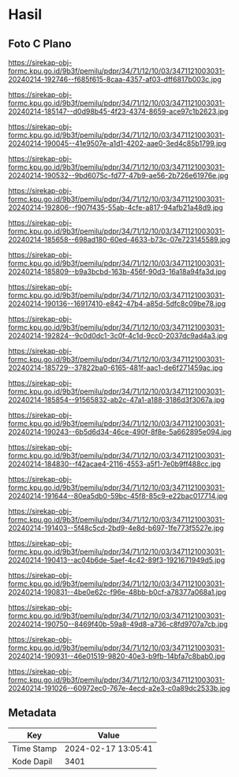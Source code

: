 # Hasil

## Foto C Plano

https://sirekap-obj-formc.kpu.go.id/9b3f/pemilu/pdpr/34/71/12/10/03/3471121003031-20240214-192746--f685f615-8caa-4357-af03-dff6817b003c.jpg

https://sirekap-obj-formc.kpu.go.id/9b3f/pemilu/pdpr/34/71/12/10/03/3471121003031-20240214-185147--d0d98b45-4f23-4374-8659-ace97c1b2623.jpg

https://sirekap-obj-formc.kpu.go.id/9b3f/pemilu/pdpr/34/71/12/10/03/3471121003031-20240214-190045--41e9507e-a1d1-4202-aae0-3ed4c85b1799.jpg

https://sirekap-obj-formc.kpu.go.id/9b3f/pemilu/pdpr/34/71/12/10/03/3471121003031-20240214-190532--9bd6075c-fd77-47b9-ae56-2b726e61976e.jpg

https://sirekap-obj-formc.kpu.go.id/9b3f/pemilu/pdpr/34/71/12/10/03/3471121003031-20240214-192806--f907f435-55ab-4cfe-a817-94afb21a48d9.jpg

https://sirekap-obj-formc.kpu.go.id/9b3f/pemilu/pdpr/34/71/12/10/03/3471121003031-20240214-185658--698ad180-60ed-4633-b73c-07e723145589.jpg

https://sirekap-obj-formc.kpu.go.id/9b3f/pemilu/pdpr/34/71/12/10/03/3471121003031-20240214-185809--b9a3bcbd-163b-456f-90d3-16a18a94fa3d.jpg

https://sirekap-obj-formc.kpu.go.id/9b3f/pemilu/pdpr/34/71/12/10/03/3471121003031-20240214-190136--16917410-e842-47b4-a85d-5dfc8c09be78.jpg

https://sirekap-obj-formc.kpu.go.id/9b3f/pemilu/pdpr/34/71/12/10/03/3471121003031-20240214-192824--9c0d0dc1-3c0f-4c1d-9cc0-2037dc9ad4a3.jpg

https://sirekap-obj-formc.kpu.go.id/9b3f/pemilu/pdpr/34/71/12/10/03/3471121003031-20240214-185729--37822ba0-6165-481f-aac1-de6f271459ac.jpg

https://sirekap-obj-formc.kpu.go.id/9b3f/pemilu/pdpr/34/71/12/10/03/3471121003031-20240214-185854--91565832-ab2c-47a1-a188-3186d3f3067a.jpg

https://sirekap-obj-formc.kpu.go.id/9b3f/pemilu/pdpr/34/71/12/10/03/3471121003031-20240214-190243--6b5d6d34-46ce-490f-8f8e-5a662895e094.jpg

https://sirekap-obj-formc.kpu.go.id/9b3f/pemilu/pdpr/34/71/12/10/03/3471121003031-20240214-184830--f42acae4-2116-4553-a5f1-7e0b9ff488cc.jpg

https://sirekap-obj-formc.kpu.go.id/9b3f/pemilu/pdpr/34/71/12/10/03/3471121003031-20240214-191644--80ea5db0-59bc-45f8-85c9-e22bac017714.jpg

https://sirekap-obj-formc.kpu.go.id/9b3f/pemilu/pdpr/34/71/12/10/03/3471121003031-20240214-191403--5f48c5cd-2bd9-4e8d-b697-1fe773f5527e.jpg

https://sirekap-obj-formc.kpu.go.id/9b3f/pemilu/pdpr/34/71/12/10/03/3471121003031-20240214-190413--ac04b6de-5aef-4c42-89f3-1921671949d5.jpg

https://sirekap-obj-formc.kpu.go.id/9b3f/pemilu/pdpr/34/71/12/10/03/3471121003031-20240214-190831--4be0e62c-f96e-48bb-b0cf-a78377a068a1.jpg

https://sirekap-obj-formc.kpu.go.id/9b3f/pemilu/pdpr/34/71/12/10/03/3471121003031-20240214-190750--8469f40b-59a8-49d8-a736-c8fd9707a7cb.jpg

https://sirekap-obj-formc.kpu.go.id/9b3f/pemilu/pdpr/34/71/12/10/03/3471121003031-20240214-190931--46e01519-9820-40e3-b9fb-14bfa7c8bab0.jpg

https://sirekap-obj-formc.kpu.go.id/9b3f/pemilu/pdpr/34/71/12/10/03/3471121003031-20240214-191026--60972ec0-767e-4ecd-a2e3-c0a89dc2533b.jpg


## Metadata

| Key        | Value               |
| ---------- | ------------------- |
| Time Stamp | 2024-02-17 13:05:41 |
| Kode Dapil | 3401                |



